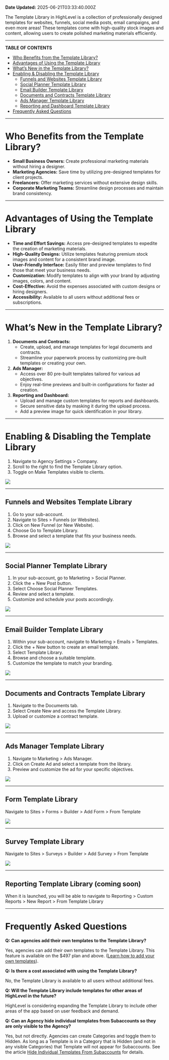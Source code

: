 **Date Updated:** 2025-06-21T03:33:40.000Z
  
  
The Template Library in HighLevel is a collection of professionally designed templates for websites, funnels, social media posts, email campaigns, and even more areas! These templates come with high-quality stock images and content, allowing users to create polished marketing materials efficiently.

---

**TABLE OF CONTENTS**

* [Who Benefits from the Template Library?](#Who-Benefits-from-the-Template-Library?)
* [Advantages of Using the Template Library](#Advantages-of-Using-the-Template-Library)
* [What’s New in the Template Library?](#What%E2%80%99s-New-in-the-Template-Library?)
* [Enabling & Disabling the Template Library](#Enabling-&-Disabling-the-Template-Library)  
   * [Funnels and Websites Template Library](#Funnels-and-Websites-Template-Library)  
   * [Social Planner Template Library](#Social-Planner%C2%A0Template-Library)  
   * [Email Builder Template Library](#Email-Builder%C2%A0Template-Library)  
   * [Documents and Contracts Template Library](#Documents-and-Contracts%C2%A0Template-Library)  
   * [Ads Manager Template Library](#Ads-Manager%C2%A0Template-Library)  
   * [Reporting and Dashboard Template Library](#Reporting-and-Dashboard%C2%A0Template-Library%C2%A0%28coming-soon%29)
* [Frequently Asked Questions](#Frequently-Asked-Questions)

---

# **Who Benefits from the Template Library?**

  
* **Small Business Owners:** Create professional marketing materials without hiring a designer.
* **Marketing Agencies:** Save time by utilizing pre-designed templates for client projects.
* **Freelancers:** Offer marketing services without extensive design skills.
* **Corporate Marketing Teams:** Streamline design processes and maintain brand consistency.

---

# **Advantages of Using the Template Library**

  
* **Time and Effort Savings:** Access pre-designed templates to expedite the creation of marketing materials.
* **High-Quality Designs:** Utilize templates featuring premium stock images and content for a consistent brand image.
* **User-Friendly Interface:** Easily filter and preview templates to find those that meet your business needs.
* **Customization:** Modify templates to align with your brand by adjusting images, colors, and content.
* **Cost-Effective:** Avoid the expenses associated with custom designs or hiring designers.
* **Accessibility:** Available to all users without additional fees or subscriptions.

---

# **What’s New in the Template Library?**

1. **Documents and Contracts:**  
   * Create, upload, and manage templates for legal documents and contracts.  
   * Streamline your paperwork process by customizing pre-built templates or creating your own.
2. **Ads Manager:**  
   * Access over 80 pre-built templates tailored for various ad objectives.  
   * Enjoy real-time previews and built-in configurations for faster ad creation.
3. **Reporting and Dashboard:**  
   * Upload and manage custom templates for reports and dashboards.  
   * Secure sensitive data by masking it during the upload process.  
   * Add a preview image for quick identification in your library.

---

# **Enabling & Disabling the Template Library**

  
1. Navigate to Agency Settings > Company.
2. Scroll to the right to find the Template Library option.
3. Toggle on Make Templates visible to clients.

  
![](https://s3.amazonaws.com/cdn.freshdesk.com/data/helpdesk/attachments/production/155036518605/original/VY_WTpc2ggBTh5o1uG-7ksDqcZ-jnd7HOA.png?1731520941)

---

## **Funnels and Websites Template Library**

  
1. Go to your sub-account.
2. Navigate to Sites > Funnels (or Websites).
3. Click on New Funnel (or New Website).
4. Choose Go to Template Library.
5. Browse and select a template that fits your business needs.

  
![](https://s3.amazonaws.com/cdn.freshdesk.com/data/helpdesk/attachments/production/155036518684/original/824jAbISW-HWKRK-W5uQt_rSV1U66ZZqiw.gif?1731521065)

---

## **Social Planner** **Template Library**

  
1. In your sub-account, go to Marketing > Social Planner.
2. Click the \+ New Post button.
3. Select Choose Social Planner Templates.
4. Review and select a template.
5. Customize and schedule your posts accordingly.

  
![](https://s3.amazonaws.com/cdn.freshdesk.com/data/helpdesk/attachments/production/155036518705/original/Hyg6zNgnS04OMNGxa3Ym6Y5-JSWMGaa8bA.png?1731521144)

---

## **Email Builder** **Template Library**

  
1. Within your sub-account, navigate to Marketing > Emails > Templates.
2. Click the \+ New button to create an email template.
3. Select Template Library.
4. Browse and choose a suitable template.
5. Customize the template to match your branding.

  
![](https://s3.amazonaws.com/cdn.freshdesk.com/data/helpdesk/attachments/production/155036518631/original/UN0iriyUBVIpXJHMtgHlpad0hfDS4ZjxcQ.png?1731520988)

---

## **Documents and Contracts** **Template Library**

  
1. Navigate to the Documents tab.
2. Select Create New and access the Template Library.
3. Upload or customize a contract template.

  
![](https://s3.amazonaws.com/cdn.freshdesk.com/data/helpdesk/attachments/production/155036518686/original/DbZN5FWVEXIGUPvhgYntSNFCWDd7W5XXkg.gif?1731521092)

---

## **Ads Manager** **Template Library**

  
1. Navigate to Marketing > Ads Manager.
2. Click on Create Ad and select a template from the library.
3. Preview and customize the ad for your specific objectives.

  
![](https://s3.amazonaws.com/cdn.freshdesk.com/data/helpdesk/attachments/production/155036518687/original/r1EoPfeA5b3sygn9yeoITTb7FggvtVpsGg.gif?1731521105)

---

  
## **Form Template Library**

  
Navigate to Sites > Forms > Builder > Add Form > From Template

  
![](https://s3.amazonaws.com/cdn.freshdesk.com/data/helpdesk/attachments/production/155048639453/original/Q4P4oIThAXo56M0Q3tGXyENzV78EqoL4lA.png?1750439949)

---

## **Survey Template Library**

  
Navigate to Sites > Surveys > Builder > Add Survey > From Template

  
![](https://s3.amazonaws.com/cdn.freshdesk.com/data/helpdesk/attachments/production/155048639486/original/oYev6FwWJtrjvvINkcmNViBryew_5UAExQ.png?1750440046)

---

## **Reporting** **Template Library** **(coming soon)**

  
When it is launched, you will be able to navigate to Reporting > Custom Reports > New Report > From Template Library

---

# **Frequently Asked Questions**

  
**Q: Can agencies add their own templates to the Template Library?**

Yes, agencies can add their own templates to the Template Library. This feature is available on the $497 plan and above. ([Learn how to add your own templates](https://help.gohighlevel.com/support/solutions/articles/155000001518-how-to-add-your-own-template-to-the-template-library-in-the-97-297-and-497-plans-)).
  
  
**Q: Is there a cost associated with using the Template Library?**

No, the Template Library is available to all users without additional fees.
  
  
**Q: Will the Template Library include templates for other areas of HighLevel in the future?**

HighLevel is considering expanding the Template Library to include other areas of the app based on user feedback and demand.

  
**Q: Can an Agency hide individual templates from Subaccounts so they are only visible to the Agency?**

Yes, but not directly. Agencies can create Categories and toggle them to Hidden. As long as a Template is in a Category that is Hidden (and not in any visible Categories) that Template will not appear for Subaccounts. See the article [Hide Individual Templates From Subaccounts](https://help.gohighlevel.com/en/support/solutions/articles/155000005571) for details.
  
  